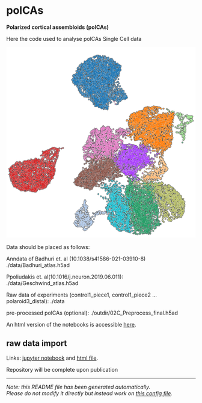 
# polCAs

**Polarized cortical assembloids (polCAs)**

Here the code used to analyse polCAs Single Cell data

![plot](./figures/FigureGithub.png)


Data should be placed as follows:

Anndata of Badhuri et. al (10.1038/s41586-021-03910-8)    ./data/Badhuri_atlas.h5ad

Ppoliudakis et. al(10.1016/j.neuron.2019.06.011):    ./data/Geschwind_atlas.h5ad   

Raw data of experiments (control1_piece1, control1_piece2 ... polaroid3_distal):    ./data

pre-processed polCAs (optional):    ./outdir/02C_Preprocess_final.h5ad


An html version of the notebooks is accessible [here](https://GiuseppeTestaLab.github.io/polCAs/).




## raw data import

Links: [jupyter notebook](Badhuri0.Preprocess.ipynb) and [html file](https://GiuseppeTestaLab.github.io/polCAs/Badhuri0.Preprocess.html).




Repository will be complete upon publication


---
*Note: this README file has been generated automatically.* <br>
*Please do not modify it directly but instead work on [this config file](resources/config.yaml).*


